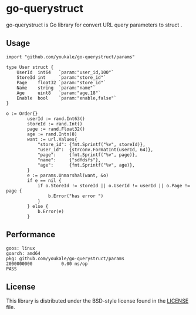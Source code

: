 # go-querystruct #

go-querystruct is Go library for convert URL query parameters to struct .



## Usage ##

```
import "github.com/youkale/go-querystruct/params"

type User struct {
	UserId  int64   `param:"user_id,100"`
	StoreId int     `param:"store_id"`
	Page    float32 `param:"store_id"`
	Name    string  `param:"name"`
	Age     uint8   `param:"age,18"`
	Enable  bool    `param:"enable,false"`
}

o := Order{}
		userId := rand.Int63()
		storeId := rand.Int()
		page := rand.Float32()
		age := rand.Intn(8)
		want := url.Values{
			"store_id": {fmt.Sprintf("%v", storeId)},
			"user_id":  {strconv.FormatInt(userId, 64)},
			"page":     {fmt.Sprintf("%v", page)},
			"name":     {"sdfdsfs"},
			"age":      {fmt.Sprintf("%v", age)},
		}
		e := params.Unmarshal(want, &o)
		if e == nil {
			if o.StoreId != storeId || o.UserId != userId || o.Page != page {
				b.Error("has error ")
			}
		} else {
			b.Error(e)
		}

```

## Performance ##
```
goos: linux
goarch: amd64
pkg: github.com/youkale/go-querystruct/params
2000000000	         0.00 ns/op
PASS
```

## License ##

This library is distributed under the BSD-style license found in the [LICENSE](./LICENSE)
file.
